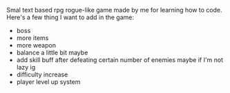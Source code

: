 Smal text based rpg rogue-like game made by me for learning how to code.
Here's a few thing I want to add in the game:
- boss
- more items
- more weapon
- balance a little bit maybe
- add skill buff after defeating certain number of enemies maybe if I'm not lazy ig
- difficulty increase
- player level up system
